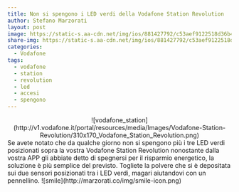 ```yaml
---
title: Non si spengono i LED verdi della Vodafone Station Revolution
author: Stefano Marzorati
layout: post
image: https://static-s.aa-cdn.net/img/ios/881427792/c53aef9122518d36b46beaaab3257454
share-img: https://static-s.aa-cdn.net/img/ios/881427792/c53aef9122518d36b46beaaab3257454
categories:
  - Vodafone
tags:
  - vodafone
  - station
  - revolution
  - led
  - accesi
  - spengono
---
```

<center>![vodafone_station](http://v1.vodafone.it/portal/resources/media/Images/Vodafone-Station-Revolution/310x170_Vodafone_Station_Revolution.png)</center>   
Se avete notato che da qualche giorno non si spengono più i tre LED verdi posizionati sopra la vostra Vodafone Station Revolution nonostante dalla vostra APP gli abbiate detto di spegnersi per il risparmio energetico, la soluzione è più semplice del previsto.   
Togliete la polvere che si è depositata sui due sensori posizionati tra i LED verdi, magari aiutandovi con un pennellino. ![smile](http://marzorati.co/img/smile-icon.png)
